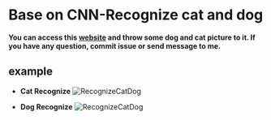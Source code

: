 # Base on CNN-Recognize cat and dog
**You can access this [website](https://catdogrecognition.herokuapp.com/) and throw some dog and cat picture to it.
If you have any question, commit issue or send message to me.**


## example
* **Cat Recognize**
![RecognizeCatDog](https://i.imgur.com/qxTPC2N.png)

* **Dog Recognize**
![RecognizeCatDog](https://i.imgur.com/dHz1fXy.png)
